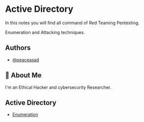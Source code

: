 
# Active Directory

In this notes you will find all command of Red Teaming Pentesting.

Enumeration and Attacking techniques.




## Authors

- [@peaceasad](https://www.github.com/peaceasad)


## 🚀 About Me
I'm an Ethical Hacker and cybersecurity Researcher.


## Active Directory

- [Enumeration](https://github.com/peaceasad/Active-Directory/blob/main/Enumeration.md)

